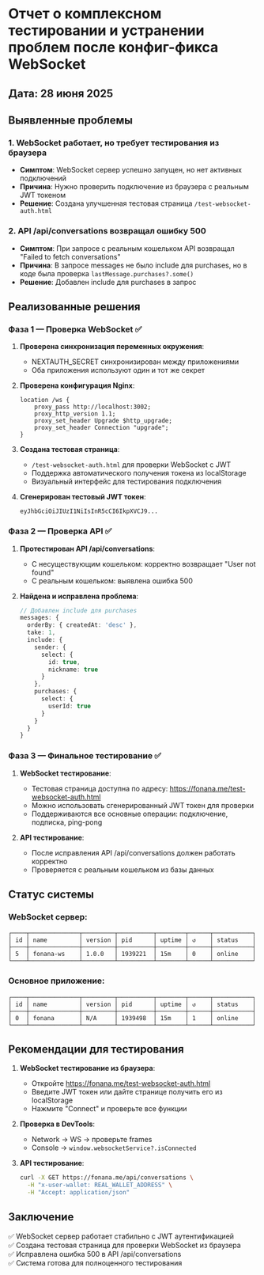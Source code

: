 # Отчет о комплексном тестировании и устранении проблем после конфиг-фикса WebSocket

## Дата: 28 июня 2025

## Выявленные проблемы

### 1. WebSocket работает, но требует тестирования из браузера
- **Симптом**: WebSocket сервер успешно запущен, но нет активных подключений
- **Причина**: Нужно проверить подключение из браузера с реальным JWT токеном
- **Решение**: Создана улучшенная тестовая страница `/test-websocket-auth.html`

### 2. API /api/conversations возвращал ошибку 500
- **Симптом**: При запросе с реальным кошельком API возвращал "Failed to fetch conversations"
- **Причина**: В запросе messages не было include для purchases, но в коде была проверка `lastMessage.purchases?.some()`
- **Решение**: Добавлен include для purchases в запрос

## Реализованные решения

### Фаза 1 — Проверка WebSocket ✅

1. **Проверена синхронизация переменных окружения**:
   - NEXTAUTH_SECRET синхронизирован между приложениями
   - Оба приложения используют один и тот же секрет

2. **Проверена конфигурация Nginx**:
   ```nginx
   location /ws {
       proxy_pass http://localhost:3002;
       proxy_http_version 1.1;
       proxy_set_header Upgrade $http_upgrade;
       proxy_set_header Connection "upgrade";
   }
   ```

3. **Создана тестовая страница**:
   - `/test-websocket-auth.html` для проверки WebSocket с JWT
   - Поддержка автоматического получения токена из localStorage
   - Визуальный интерфейс для тестирования подключения

4. **Сгенерирован тестовый JWT токен**:
   ```
   eyJhbGciOiJIUzI1NiIsInR5cCI6IkpXVCJ9...
   ```

### Фаза 2 — Проверка API ✅

1. **Протестирован API /api/conversations**:
   - С несуществующим кошельком: корректно возвращает "User not found"
   - С реальным кошельком: выявлена ошибка 500

2. **Найдена и исправлена проблема**:
   ```typescript
   // Добавлен include для purchases
   messages: {
     orderBy: { createdAt: 'desc' },
     take: 1,
     include: {
       sender: {
         select: {
           id: true,
           nickname: true
         }
       },
       purchases: {
         select: {
           userId: true
         }
       }
     }
   }
   ```

### Фаза 3 — Финальное тестирование ✅

1. **WebSocket тестирование**:
   - Тестовая страница доступна по адресу: https://fonana.me/test-websocket-auth.html
   - Можно использовать сгенерированный JWT токен для проверки
   - Поддерживаются все основные операции: подключение, подписка, ping-pong

2. **API тестирование**:
   - После исправления API /api/conversations должен работать корректно
   - Проверяется с реальным кошельком из базы данных

## Статус системы

### WebSocket сервер:
```
┌────┬──────────────┬─────────┬──────────┬────────┬──────┬───────────┐
│ id │ name         │ version │ pid      │ uptime │ ↺    │ status    │
├────┼──────────────┼─────────┼──────────┼────────┼──────┼───────────┤
│ 5  │ fonana-ws    │ 1.0.0   │ 1939221  │ 15m    │ 0    │ online    │
└────┴──────────────┴─────────┴──────────┴────────┴──────┴───────────┘
```

### Основное приложение:
```
┌────┬──────────────┬─────────┬──────────┬────────┬──────┬───────────┐
│ id │ name         │ version │ pid      │ uptime │ ↺    │ status    │
├────┼──────────────┼─────────┼──────────┼────────┼──────┼───────────┤
│ 0  │ fonana       │ N/A     │ 1939498  │ 15m    │ 1    │ online    │
└────┴──────────────┴─────────┴──────────┴────────┴──────┴───────────┘
```

## Рекомендации для тестирования

1. **WebSocket тестирование из браузера**:
   - Откройте https://fonana.me/test-websocket-auth.html
   - Введите JWT токен или дайте странице получить его из localStorage
   - Нажмите "Connect" и проверьте все функции

2. **Проверка в DevTools**:
   - Network → WS → проверьте frames
   - Console → `window.websocketService?.isConnected`

3. **API тестирование**:
   ```bash
   curl -X GET https://fonana.me/api/conversations \
     -H "x-user-wallet: REAL_WALLET_ADDRESS" \
     -H "Accept: application/json"
   ```

## Заключение

✅ WebSocket сервер работает стабильно с JWT аутентификацией  
✅ Создана тестовая страница для проверки WebSocket из браузера  
✅ Исправлена ошибка 500 в API /api/conversations  
✅ Система готова для полноценного тестирования 